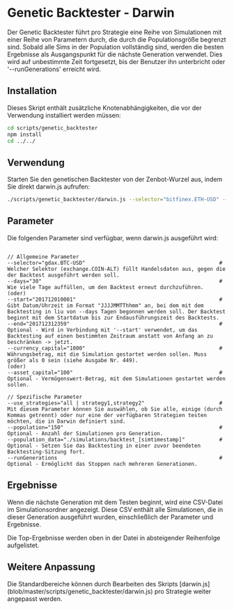 # Genetic Backtester - Darwin

Der Genetic Backtester führt pro Strategie eine Reihe von Simulationen mit einer Reihe von Parametern durch, die durch die Populationsgröße begrenzt sind. 
Sobald alle Sims in der Population vollständig sind, werden die besten Ergebnisse als Ausgangspunkt für die nächste Generation verwendet. 
Dies wird auf unbestimmte Zeit fortgesetzt, bis der Benutzer ihn unterbricht oder '--runGenerations' erreicht wird.


## Installation

Dieses Skript enthält zusätzliche Knotenabhängigkeiten, die vor der Verwendung installiert werden müssen: 

```bash
cd scripts/genetic_backtester
npm install
cd ../../
```

## Verwendung

Starten Sie den genetischen Backtester von der Zenbot-Wurzel aus, indem Sie direkt darwin.js aufrufen:
```bash
./scripts/genetic_backtester/darwin.js --selector="bitfinex.ETH-USD" --days="10" --currency_capital="1000" --use_strategies="all | macd,trend_ema,etc" --population="101" --population_data="simulations/generation_data_[simtimestamp]_gen_[x].json"
```

## Parameter

Die folgenden Parameter sind verfügbar, wenn darwin.js ausgeführt wird: 
```

// Allgemeine Parameter
--selector="gdax.BTC-USD"                                           # Welcher Selektor (exchange.COIN-ALT) füllt Handelsdaten aus, gegen die der Backtest ausgeführt werden soll.
--days="30"                                                         # Wie viele Tage auffüllen, um den Backtest erneut durchzuführen.
(oder)
--start="201712010001"                                              # Gibt Datum/Uhrzeit im Format "JJJJMMTThhmm" an, bei dem mit dem Backtesting in liu von --days Tagen begonnen werden soll. Der Backtest beginnt mit dem Startdatum bis zur Endausführungszeit des Backtests.
--end="201712312359"                                                # Optional - Wird in Verbindung mit '--start' verwendet, um das Backtesting auf einen bestimmten Zeitraum anstatt von Anfang an zu beschränken -> jetzt.
--currency_capital="1000"                                           # Währungsbetrag, mit die Simulation gestartet werden sollen. Muss größer als 0 sein (siehe Ausgabe Nr. 449). 
(oder)
--asset_capital="100"                                               # Optional - Vermögenswert-Betrag, mit dem Simulationen gestartet werden sollen.

// Spezifische Parameter
--use_strategies="all | strategy1,strategy2"                        # Mit diesem Parameter können Sie auswählen, ob Sie alle, einige (durch Kommas getrennt) oder nur eine der verfügbaren Strategien testen möchten, die in Darwin definiert sind.
--population="150"                                                  # Optional - Anzahl der Simulationen pro Generation.
--population_data="./simulations/backtest_[simtimestamp]"           # Optional - Setzen Sie das Backtesting in einer zuvor beendeten Backtesting-Sitzung fort. 
--runGenerations													# Optional - Ermöglicht das Stoppen nach mehreren Generationen. 
```

## Ergebnisse

Wenn die nächste Generation mit dem Testen beginnt, wird eine CSV-Datei im Simulationsordner angezeigt. Diese CSV enthält alle Simulationen, die in dieser Generation ausgeführt wurden, einschließlich der Parameter und Ergebnisse. 

Die Top-Ergebnisse werden oben in der Datei in absteigender Reihenfolge aufgelistet. 

## Weitere Anpassung

Die Standardbereiche können durch Bearbeiten des Skripts [darwin.js] (blob/master/scripts/genetic_backtester/darwin.js) pro Strategie weiter angepasst werden.
